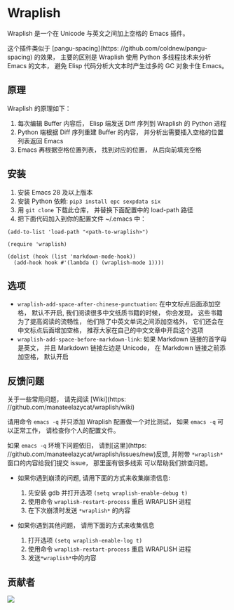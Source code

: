 # Wraplish

Wraplish 是一个在 Unicode 与英文之间加上空格的 Emacs 插件。

这个插件类似于 [pangu-spacing](https: //github.com/coldnew/pangu-spacing) 的效果， 主要的区别是 Wraplish 使用 Python 多线程技术来分析 Emacs 的文本， 避免 Elisp 代码分析大文本时产生过多的 GC 对象卡住 Emacs。

## 原理

Wraplish 的原理如下：

1. 每次编辑 Buffer 内容后， Elisp 端发送 Diff 序列到 Wraplish 的 Python 进程
2. Python 端根据 Diff 序列重建 Buffer 的内容， 并分析出需要插入空格的位置列表返回 Emacs
3. Emacs 再根据空格位置列表， 找到对应的位置， 从后向前填充空格

## 安装

1. 安装 Emacs 28 及以上版本
2. 安装 Python 依赖: `pip3 install epc sexpdata six`
3. 用 `git clone` 下载此仓库， 并替换下面配置中的 load-path 路径
4. 把下面代码加入到你的配置文件 ~/.emacs 中：

```elisp
(add-to-list 'load-path "<path-to-wraplish>")

(require 'wraplish)

(dolist (hook (list 'markdown-mode-hook))
  (add-hook hook #'(lambda () (wraplish-mode 1))))
```

## 选项
* `wraplish-add-space-after-chinese-punctuation`: 在中文标点后面添加空格， 默认不开启, 我们阅读很多中文纸质书籍的时候， 你会发现， 这些书籍为了提高阅读的流畅性， 他们除了中英文单词之间添加空格外， 它们还会在中文标点后面增加空格， 推荐大家在自己的中文文章中开启这个选项
* `wraplish-add-space-before-markdown-link`: 如果 Markdown 链接的首字母是英文， 并且 Markdown 链接左边是 Unicode， 在 Markdown 链接之前添加空格， 默认开启

## 反馈问题

关于一些常用问题， 请先阅读
[Wiki](https: //github.com/manateelazycat/wraplish/wiki)

请用命令 `emacs -q` 并只添加 Wraplish 配置做一个对比测试， 如果 `emacs -q` 可以正常工作， 请检查你个人的配置文件。

如果 `emacs -q` 环境下问题依旧， 请到[这里](https: //github.com/manateelazycat/wraplish/issues/new)反馈, 并附带 `*wraplish*` 窗口的内容给我们提交 issue， 那里面有很多线索 可以帮助我们排查问题。

- 如果你遇到崩溃的问题, 请用下面的方式来收集崩溃信息:

  1. 先安装 gdb 并打开选项 `(setq wraplish-enable-debug t)`
  2. 使用命令 `wraplish-restart-process` 重启 WRAPLISH 进程
  3. 在下次崩溃时发送 `*wraplish*` 的内容

- 如果你遇到其他问题， 请用下面的方式来收集信息
  1. 打开选项 `(setq wraplish-enable-log t)`
  2. 使用命令 `wraplish-restart-process` 重启 WRAPLISH 进程
  3. 发送`*wraplish*`中的内容

## 贡献者

<a href = "https: //github.com/manateelazycat/wraplish/graphs/contributors">
  <img src = "https: //contrib.rocks/image?repo=manateelazycat/wraplish"/>
</a>
